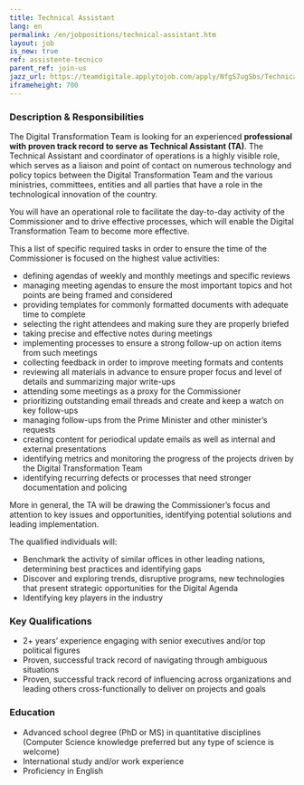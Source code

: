 ```yaml
---
title: Technical Assistant
lang: en
permalink: /en/jobpositions/technical-assistant.htm
layout: job
is_new: true
ref: assistente-tecnico
parent_ref: join-us
jazz_url: https://teamdigitale.applytojob.com/apply/NfgS7ugSbs/Technical-Assistant-And-Coordinator-Of-Operations
iframeheight: 700
---
```


### Description & Responsibilities
The Digital Transformation Team is looking for an experienced **professional with proven track record to serve as Technical Assistant (TA)**.
The Technical Assistant and coordinator of operations is a highly visible role, which serves as a liaison and point of contact on numerous technology and policy topics between the Digital Transformation Team and the various ministries, committees, entities and all parties that have a role in the technological innovation of the country.

You will have an operational role to facilitate the day-to-day activity of the Commissioner and to drive effective processes, which will enable the Digital Transformation Team to become more effective.

This a list of specific required tasks in order to ensure the time of the Commissioner is focused on the highest value activities:

- defining agendas of weekly and monthly meetings and specific reviews 
- managing meeting agendas to ensure the most important topics and hot points are being framed and considered
- providing templates for commonly formatted documents with adequate time to complete
- selecting the right attendees and making sure they are properly briefed
- taking precise and effective notes during meetings
- implementing processes to ensure a strong follow-up on action items from such meetings
- collecting feedback in order to improve meeting formats and contents
- reviewing all materials in advance to ensure proper focus and level of details and summarizing major write-ups
- attending some meetings as a proxy for the Commissioner
- prioritizing outstanding email threads and create and keep a watch on key follow-ups
- managing follow-ups from the Prime Minister and other minister’s requests
- creating content for periodical update emails as well as internal and external presentations
- identifying metrics and monitoring the progress of the projects driven by the Digital Transformation Team
- identifying recurring defects or processes that need stronger documentation and policing

More in general, the TA will be drawing the Commissioner’s focus and attention to key issues and opportunities, identifying potential solutions and leading implementation.

The qualified individuals will:

- Benchmark the activity of similar offices in other leading nations, determining best practices and identifying gaps
- Discover and exploring trends, disruptive programs, new technologies that present strategic opportunities for the Digital Agenda
- Identifying key players in the industry



### Key Qualifications
- 2+ years’ experience engaging with senior executives and/or top political figures
- Proven, successful track record of navigating through ambiguous situations
- Proven, successful track record of influencing across organizations and leading others cross-functionally to deliver on projects and goals

### Education
- Advanced school degree (PhD or MS) in quantitative disciplines (Computer Science knowledge preferred but any type of science is welcome)
- International study and/or work experience
- Proficiency in English

